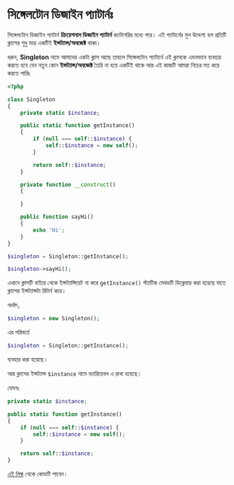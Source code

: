 # সিঙ্গেলটোন ডিজাইন প্যাটার্নঃ

সিঙ্গেলটোন ডিজাইন প্যাটার্ন **ক্রিয়েশনাল ডিজাইন প্যাটার্ন** ক্যাটাগরির মধ্যে পরে।
এই প্যাটার্নের মুল উদ্দেশ্য হল প্রতিটি ক্লাসের শুধু মাত্র একটিই **ইন্সট্যান্স/অবজেক্ট** থাকা।

ধরুন, **Singleton** নামে আমাদের একটা ক্লাস আছে তাহলে সিঙ্গেলটোন প্যাটার্নে এই ক্লাসকে এমনভাবে ব্যবহার করতে হবে যেন নতুন কোন **ইন্সট্যান্স/অবজেক্ট** তৈরি না হয়ে একটিই থাকে আর এই কাজটি আমরা নিচের মত করে করতে পারিঃ

```php
<?php

class Singleton
{
    private static $instance;

    public static function getInstance()
    {
        if (null === self::$instance) {
            self::$instance = new self();
        }

        return self::$instance;
    }

    private function __construct()
    {

    }

    public function sayHi()
    {
        echo 'Hi';
    }
}

$singleton = Singleton::getInstance();

$singleton->sayHi();

```

এখানে ক্লাসটি বাইরে থেকে ইন্সট্যান্সিয়েট না করে ```getInstance()``` স্ট্যাটিক মেথডটি ডিক্লেয়ার করা হয়েছে যাতে ক্লাসের ইন্সট্যান্সটা রিটার্ন করে।

অর্থাৎ,
```php
$singleton = new Singleton();
```
এর পরিবর্তে
```php
$singleton = Singleton::getInstance();
```
ব্যবহার করা হয়েছে।

আর ক্লাসের ইন্সট্যান্স ```$instance``` নামে ভ্যারিয়েবল এ রাখা হয়েছে।

যেমনঃ
```php
private static $instance;

public static function getInstance()
{
    if (null === self::$instance) {
        self::$instance = new self();
    }

    return self::$instance;
}
```

[এই লিঙ্ক](https://github.com/sohelamin/php-design-patterns) থেকে কোডটি পাবেন।